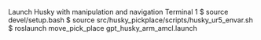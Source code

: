 Launch Husky with manipulation and navigation
Terminal 1
$ source devel/setup.bash
$ source src/husky_pickplace/scripts/husky_ur5_envar.sh
$ roslaunch move_pick_place gpt_husky_arm_amcl.launch 

